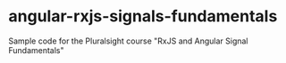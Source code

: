 # angular-rxjs-signals-fundamentals
Sample code for the Pluralsight course "RxJS and Angular Signal Fundamentals"
